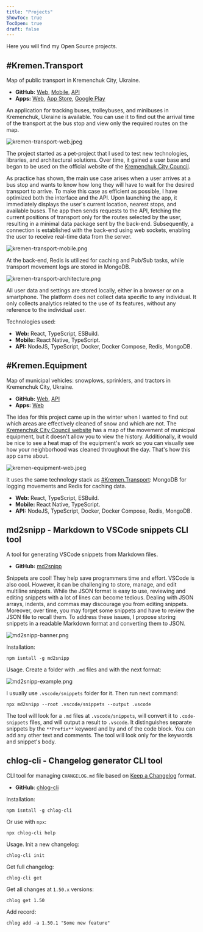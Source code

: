 ```yaml
---
title: "Projects"
ShowToc: true
TocOpen: true
draft: false
---
```


Here you will find my Open Source projects.

## \#Kremen.Transport

Map of public transport in Kremenchuk City, Ukraine.

- **GitHub:** [Web](https://github.com/husky-dev/kremen-transport-web), [Mobile](https://github.com/husky-dev/kremen-transport-mobile), [API](https://github.com/husky-dev/kremen-api)
- **Apps:** [Web](https://transport.kremen.dev), [App Store](https://apps.apple.com/ua/app/kremenchuk-public-transport/id1600469756), [Google Play](https://play.google.com/store/apps/details?id=com.krementransport)

An application for tracking buses, trolleybuses, and minibuses in Kremenchuk, Ukraine is available. You can use it to find out the arrival time of the transport at the bus stop and view only the required routes on the map.

![kremen-transport-web.jpeg](assets/kremen-transport-web-1148.jpg)

The project started as a pet-project that I used to test new technologies, libraries, and architectural solutions. Over time, it gained a user base and began to be used on the official website of the [Kremenchuk City Council](https://kremen.gov.ua/).

As practice has shown, the main use case arises when a user arrives at a bus stop and wants to know how long they will have to wait for the desired transport to arrive. To make this case as efficient as possible, I have optimized both the interface and the API. Upon launching the app, it immediately displays the user's current location, nearest stops, and available buses. The app then sends requests to the API, fetching the current positions of transport only for the routes selected by the user, resulting in a minimal data package sent by the back-end. Subsequently, a connection is established with the back-end using web sockets, enabling the user to receive real-time data from the server.

![kremen-transport-mobile.png](assets/kremen-transport-mobile-0e80.png)

At the back-end, Redis is utilized for caching and Pub/Sub tasks, while transport movement logs are stored in MongoDB.

![kremen-transport-architecture.png](assets/kremen-transport-architecture-94b9.png)

All user data and settings are stored locally, either in a browser or on a smartphone. The platform does not collect data specific to any individual. It only collects analytics related to the use of its features, without any reference to the individual user.

Technologies used:

- **Web:** React, TypeScript, ESBuild.
- **Mobile:** React Native, TypeScript.
- **API:** NodeJS, TypeScript, Docker, Docker Compose, Redis, MongoDB.

## \#Kremen.Equipment

Map of municipal vehicles: snowplows, sprinklers, and tractors in Kremenchuk City, Ukraine.

- **GitHub:** [Web](https://github.com/husky-dev/kremen-equipment-web), [API](https://github.com/husky-dev/kremen-api)
- **Apps:** [Web](https://equipment.kremen.dev)

The idea for this project came up in the winter when I wanted to find out which areas are effectively cleaned of snow and which are not. The [Kremenchuk City Council website](https://kremen.gov.ua/) has a map of the movement of municipal equipment, but it doesn't allow you to view the history. Additionally, it would be nice to see a heat map of the equipment's work so you can visually see how your neighborhood was cleaned throughout the day. That's how this app came about.

![kremen-equipment-web.jpeg](assets/kremen-equipment-web-23f4.jpg)

It uses the same technology stack as [\#Kremen.Transport](#krementransport): MongoDB for logging movements and Redis for caching data.

- **Web:** React, TypeScript, ESBuild.
- **Mobile:** React Native, TypeScript.
- **API:** NodeJS, TypeScript, Docker, Docker Compose, Redis, MongoDB.

## md2snipp - Markdown to VSCode snippets CLI tool

A tool for generating VSCode snippets from Markdown files.

- **GitHub:** [md2snipp](https://github.com/husky-dev/md2snipp)

Snippets are cool! They help save programmers time and effort. VSCode is also cool. However, it can be challenging to store, manage, and edit multiline snippets. While the JSON format is easy to use, reviewing and editing snippets with a lot of lines can become tedious. Dealing with JSON arrays, indents, and commas may discourage you from editing snippets. Moreover, over time, you may forget some snippets and have to review the JSON file to recall them. To address these issues, I propose storing snippets in a readable Markdown format and converting them to JSON.

![md2snipp-banner.png](assets/md2snipp-banner-a671.png)

Installation:

```other
npm isntall -g md2snipp
```

Usage. Create a folder with `.md` files and with the next format:

![md2snipp-example.png](assets/md2snipp-example-cb14.png)

I usually use `.vscode/snippets` folder for it. Then run next command:

```other
npx md2snipp --root .vscode/snippets --output .vscode
```

The tool will look for a `.md` files at `.vscode/snippets`, will convert it to `.code-snippets` files, and will output a result to `.vscode`. It distinguishes separate snippets by the `**Prefix**` keyword and by and of the code block. You can add any other text and comments. The tool will look only for the keywords and snippet's body.

## chlog-cli - Changelog generator CLI tool

CLI tool for managing `CHANGELOG.md` file based on [Keep a Changelog](https://keepachangelog.com/en/1.0.0/) format.

- **GitHub**: [chlog-cli](https://github.com/husky-dev/chlog-cli)

Installation:

```other
npm isntall -g chlog-cli
```

Or use with `npx`:

```other
npx chlog-cli help
```

Usage. Init a new changelog:

```other
chlog-cli init
```

Get full changelog:

```other
chlog-cli get
```

Get all changes at `1.50.x` versions:

```other
chlog get 1.50
```

Add record:

```other
chlog add -a 1.50.1 "Some new feature"
```

